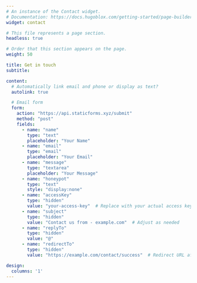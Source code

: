 ```yaml
---
# An instance of the Contact widget.
# Documentation: https://docs.hugoblox.com/getting-started/page-builder/
widget: contact

# This file represents a page section.
headless: true

# Order that this section appears on the page.
weight: 50

title: Get in touch
subtitle:

content:
  # Automatically link email and phone or display as text?
  autolink: true

  # Email form
  form:
    action: "https://api.staticforms.xyz/submit"
    method: "post"
    fields:
      - name: "name"
        type: "text"
        placeholder: "Your Name"
      - name: "email"
        type: "email"
        placeholder: "Your Email"
      - name: "message"
        type: "textarea"
        placeholder: "Your Message"
      - name: "honeypot"
        type: "text"
        style: "display:none"
      - name: "accessKey"
        type: "hidden"
        value: "your-access-key"  # Replace with your actual access key
      - name: "subject"
        type: "hidden"
        value: "Contact us from - example.com"  # Adjust as needed
      - name: "replyTo"
        type: "hidden"
        value: "@"
      - name: "redirectTo"
        type: "hidden"
        value: "https://example.com/contact/success"  # Redirect URL after submission

design:
  columns: '1'
---
```

